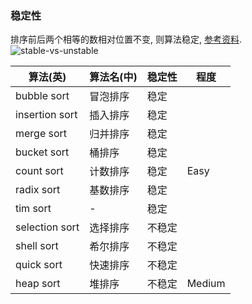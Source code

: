 ### 稳定性  
排序前后两个相等的数相对位置不变, 则算法稳定, [参考资料](https://www.baeldung.com/cs/stable-sorting-algorithms).   
![stable-vs-unstable](https://www.baeldung.com/wp-content/uploads/2019/08/Stable-vs-Unstable-1.png)  


|算法(英)|算法名(中)|稳定性|程度|
|---|---|---|---|
|bubble sort|冒泡排序|稳定||
|insertion sort|插入排序|稳定||
|merge sort|归并排序|稳定||
|bucket sort|桶排序|稳定||
|count sort|计数排序|稳定|Easy|
|radix sort|基数排序|稳定||
|tim sort|-|稳定||
|selection sort|选择排序|不稳定||
|shell sort|希尔排序|不稳定||
|quick sort|快速排序|不稳定||
|heap sort|堆排序|不稳定|Medium|
